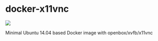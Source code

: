 # docker-x11vnc
[![](https://badge.imagelayers.io/joprovost/docker-x11vnc:latest.svg)](https://imagelayers.io/?images=joprovost/docker-x11vnc:latest 'Get your own badge on imagelayers.io')

Minimal Ubuntu 14.04 based Docker image with openbox/xvfb/x11vnc
